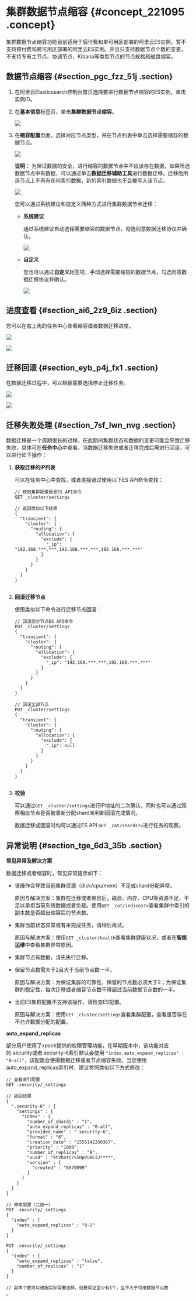 # 集群数据节点缩容 {#concept_221095 .concept}

集群数据节点缩容功能目前适用于后付费和单可用区部署的阿里云ES实例，暂不支持预付费和跨可用区部署的阿里云ES实例。并且只支持数据节点个数的变更，不支持专有主节点、协调节点、Kibana等类型节点的节点规格和磁盘缩容。

## 数据节点缩容 {#section_pgc_fzz_51j .section}

1.  在阿里云Elasticsearch控制台首页选择要进行数据节点缩容的ES实例，单击实例ID。
2.  在**基本信息**标签页，单击**集群数据节点缩容**。

    ![](http://static-aliyun-doc.oss-cn-hangzhou.aliyuncs.com/assets/img/188515/155650970645736_zh-CN.png)

3.  在**缩容配置**页面，选择对应节点类型，并在节点列表中单击选择需要缩容的数据节点。

    ![](http://static-aliyun-doc.oss-cn-hangzhou.aliyuncs.com/assets/img/188515/155650970645741_zh-CN.png)

    **说明：** 为保证数据的安全，进行缩容的数据节点中不应该存在数据，如果所选数据节点中有数据，可以通过单击**数据迁移辅助工具**进行数据迁移。迁移后所选节点上不再有任何索引数据，新的索引数据也不会被写入该节点。

    ![](http://static-aliyun-doc.oss-cn-hangzhou.aliyuncs.com/assets/img/188515/155650970645748_zh-CN.png)

    您可以通过系统建议和自定义两种方式进行集群数据节点迁移：

    -   **系统建议** 

        通过系统建议自动选择需要缩容的数据节点，勾选同意数据迁移协议并确认。

        ![](http://static-aliyun-doc.oss-cn-hangzhou.aliyuncs.com/assets/img/188515/155650970645779_zh-CN.png)

    -   **自定义** 

        您也可以通过**自定义**标签项，手动选择需要缩容的数据节点，勾选同意数据迁移协议并确认。

        ![](http://static-aliyun-doc.oss-cn-hangzhou.aliyuncs.com/assets/img/188515/155650970645780_zh-CN.png)


## 进度查看 {#section_ai6_2z9_6iz .section}

您可以在右上角的任务中心查看缩容或者数据迁移进度。

![](http://static-aliyun-doc.oss-cn-hangzhou.aliyuncs.com/assets/img/188515/155650970645784_zh-CN.png)

![](http://static-aliyun-doc.oss-cn-hangzhou.aliyuncs.com/assets/img/188515/155650970645785_zh-CN.png)

## 迁移回滚 {#section_eyb_p4j_fx1 .section}

在数据迁移过程中，可以根据需要选择停止迁移任务。

![](http://static-aliyun-doc.oss-cn-hangzhou.aliyuncs.com/assets/img/188515/155650970645787_zh-CN.png)

![](http://static-aliyun-doc.oss-cn-hangzhou.aliyuncs.com/assets/img/188515/155650970745788_zh-CN.png)

## 迁移失败处理 {#section_7sf_lwn_nvg .section}

数据迁移是一个周期很长的过程，在此期间集群状态和数据的变更可能会导致迁移失败，具体可在**任务中心**中查看。当数据迁移失败或者迁移完成后需进行回滚，可以进行如下操作：

1.  **获取迁移的IP列表** 

    可以在任务中心中查找，或者直接通过使用以下ES API命令查找：

    ``` {#codeblock_gsi_zxe_lpk}
    // 获取集群配置信息ES API命令
    GET _cluster/settings
    
    // 返回类似以下结果
    {
      "transient": {
        "cluster": {
          "routing": {
            "allocation": {
              "exclude": {
                "_ip": "192.168.***.***,192.168.***.***,192.168.***.***"
              }
            }
          }
        }
      }
    }
    						
    ```

2.  **回滚迁移节点** 

    使用类似以下命令进行迁移节点回滚：

    ``` {#codeblock_to6_xni_k3f}
    // 回滚部分节点ES API命令
    PUT _cluster/settings
    {
      "transient": {
        "cluster": {
          "routing": {
            "allocation": {
              "exclude": {
                "_ip": "192.168.***.***,192.168.***.***"
              }
            }
          }
        }
      }
    }
    
    // 回滚全部节点
    PUT _cluster/settings
    {
      "transient": {
        "cluster": {
          "routing": {
            "allocation": {
              "exclude": {
                "_ip": null
              }
            }
          }
        }
      }
    }
    							
    ```

3.  **校验** 

    可以通过`GET _cluster/settings`进行IP地址的二次确认，同时也可以通过观察相应节点是否被重新分配shard来判断回滚完成情况。

    数据迁移或回滚时均可以通过ES API `GET _cat/shards?v`进行任务的观察。


## 异常说明 {#section_tge_6d3_35b .section}

 **常见异常及解决方案** 

数据迁移或者缩容时，常见异常提示如下：

-   该操作会导致当前集群资源（disk/cpu/mem）不足或shard分配异常。

    原因与解决方案：集群在迁移或者缩容后，磁盘、内存、CPU等资源不足，不足以承担当前系统数据或者负载。使用`GET _cat/indices?v`查看集群中索引的副本数是否超出缩容后的节点数。

-   集群当前状态异常或有未完成任务，请稍后再试。

    原因与解决方案：使用`GET _cluster/health`查看集群健康状况，或者在**智能运维**中查看集群异常原因。

-   集群节点有数据，请先执行迁移。
-   保留节点数需大于2且大于当前节点数一半。

    原因与解决方案：为保证集群的可靠性，保留的节点数必须大于2；为保证集群的稳定性，每次迁移或者缩容节点数不得超过当前数据节点数的一半。

-   当前ES集群配置不支持该操作，请检查ES配置。

    原因与解决方案：使用`GET _cluster/settings`查看集群配置，查看是否存在不允许数据分配的配置。


 **auto\_expand\_replicas** 

部分用户使用了xpack提供的权限管理功能，在早期版本中，该功能对应的.security或者.security-6索引默认会使用 `"index.auto_expand_replicas" : "0-all"`，该配置会使得数据迁移或者节点缩容失败。当您使用 auto\_expand\_replicas索引时，建议参照类似以下方式修改：

``` {#codeblock_qsu_mmr_z3h}
// 查看索引配置
GET .security/_settings

// 返回结果
{
  ".security-6" : {
    "settings" : {
      "index" : {
        "number_of_shards" : "1",
        "auto_expand_replicas" : "0-all",
        "provided_name" : ".security-6",
        "format" : "6",
        "creation_date" : "1555142250367",
        "priority" : "1000",
        "number_of_replicas" : "9",
        "uuid" : "9t2hotc7S5OpPuKEIJ****",
        "version" : {
          "created" : "6070099"
        }
      }
    }
  }
}

// 修改配置（二选一）
PUT .security/_settings
{
  "index" : {
    "auto_expand_replicas" : "0-1"
  }
}

PUT .security/_settings
{
  "index" : {
    "auto_expand_replicas" : "false",
    "number_of_replicas" : "1"
  }
}

// 副本个数可以根据实际需要选择，但要保证至少有1个，且不大于可用数据节点数
。
```

